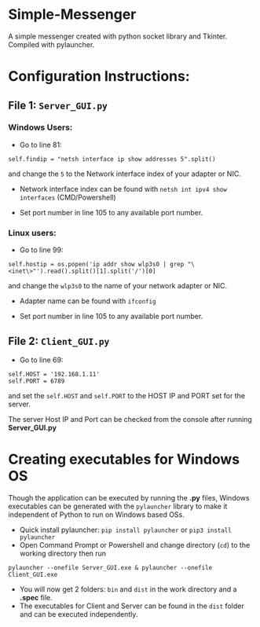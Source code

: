 # Simple-Messenger
A simple messenger created with python socket library and Tkinter. Compiled with pylauncher.

# Configuration Instructions:

## File 1:  `Server_GUI.py`
### Windows Users:
* Go to line 81: 


```python3
self.findip = "netsh interface ip show addresses 5".split()
```


and change the `5` to the Network interface index of your adapter or NIC.

* Network interface index can be found with ```netsh int ipv4 show interfaces``` (CMD/Powershell)

* Set port number in line 105 to any available port number.

### Linux users:
* Go to line 99:

```python3
self.hostip = os.popen('ip addr show wlp3s0 | grep "\<inet\>"').read().split()[1].split('/')[0]
```

and change the `wlp3s0` to the name of your network adapter or NIC.

* Adapter name can be found with ```ifconfig```

* Set port number in line 105 to any available port number.


## File 2: `Client_GUI.py`

* Go to line 69:

```python3
self.HOST = '192.168.1.11'
self.PORT = 6789
```

and set the `self.HOST` and `self.PORT` to the HOST IP and PORT set for the server.

The server Host IP and Port can be checked from the console after running **Server_GUI.py**

# Creating executables for Windows OS

Though the application can be executed by running the **.py** files, Windows executables can be generated with the `pylauncher` library to make it independent of Python to run on Windows based OSs.

* Quick install pylauncher: `pip install pylauncher` or `pip3 install pylauncher`
* Open Command Prompt or Powershell and change directory (`cd`) to the working directory then run 
 ```
 pylauncher --onefile Server_GUI.exe & pylauncher --onefile Client_GUI.exe
 ```
 
 * You will now get 2 folders: `bin` and `dist` in the work directory and a **.spec** file. 
 * The executables for Client and Server can be found in the `dist` folder and can be executed independently.
